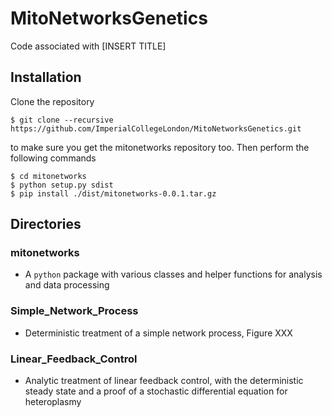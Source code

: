 # MitoNetworksGenetics

Code associated with [INSERT TITLE] 

## Installation

Clone the repository

```
$ git clone --recursive https://github.com/ImperialCollegeLondon/MitoNetworksGenetics.git
```

to make sure you get the mitonetworks repository too. Then perform the following commands

```
$ cd mitonetworks
$ python setup.py sdist 
$ pip install ./dist/mitonetworks-0.0.1.tar.gz
```

## Directories

### mitonetworks

- A `python` package with various classes and helper functions for analysis and data processing

### Simple_Network_Process

- Deterministic treatment of a simple network process, Figure XXX

### Linear_Feedback_Control

- Analytic treatment of linear feedback control, with the deterministic steady state and a proof of a stochastic differential equation for heteroplasmy
